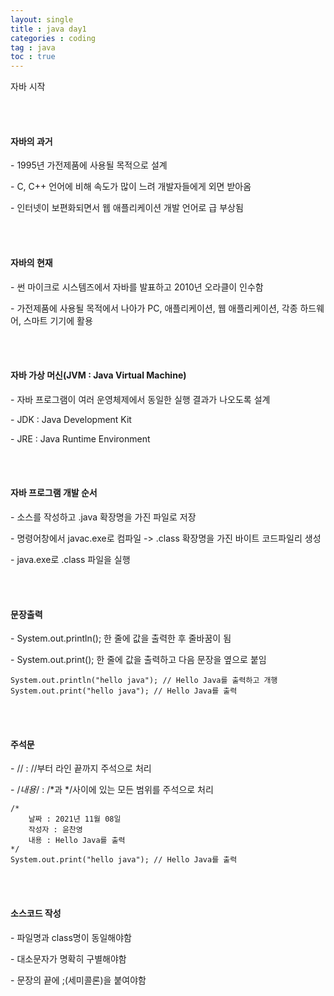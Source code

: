 ```yaml
---
layout: single
title : java day1
categories : coding
tag : java
toc : true
---
```


자바 시작

<br>
<br>

#### 자바의 과거

\- 1995년 가전제품에 사용될 목적으로 설계

\- C, C++ 언어에 비해 속도가 많이 느려 개발자들에게 외면 받아옴

\-  인터넷이 보편화되면서 웹 애플리케이션 개발 언어로 급 부상됨

<br>
<br>

#### 자바의 현재

\- 썬 마이크로 시스템즈에서 자바를 발표하고 2010년 오라클이 인수함

\- 가전제품에 사용될 목적에서 나아가 PC, 애플리케이션, 웹 애플리케이션, 각종 하드웨어, 스마트 기기에 활용

<br>
<br>


#### 자바 가상 머신(JVM : Java Virtual Machine)

\- 자바 프로그램이 여러 운영체제에서 동일한 실행 결과가 나오도록 설계

\- JDK : Java Development Kit

\- JRE : Java Runtime Environment

<br>
<br>


####  자바 프로그램 개발 순서

\- 소스를 작성하고 .java 확장명을 가진 파일로 저장

\- 명령어창에서 javac.exe로 컴파일 -> .class 확장명을 가진 바이트 코드파일리 생성

\- java.exe로 .class 파일을 실행

<br>
<br>

#### 문장출력

\- System.out.println(); 한 줄에 값을 출력한 후 줄바꿈이 됨

\- System.out.print(); 한 줄에 값을 출력하고 다음 문장을 옆으로 붙임


```
System.out.println("hello java"); // Hello Java를 출력하고 개행
System.out.print("hello java"); // Hello Java를 출력
```

<br>
<br>

#### 주석문

\- // : //부터 라인 끝까지 주석으로 처리

\- /*내용*/ : /*과 */사이에 있는 모든 범위를 주석으로 처리

```
/* 
    날짜 : 2021년 11월 08일
    작성자 : 윤찬영
    내용 : Hello Java를 출력
*/
System.out.print("hello java"); // Hello Java를 출력
```

<br>
<br>

#### 소스코드 작성

\- 파일명과 class명이 동일해야함

\- 대소문자가 명확히 구별해야함

\- 문장의 끝에 ;(세미콜론)을 붙여야함



